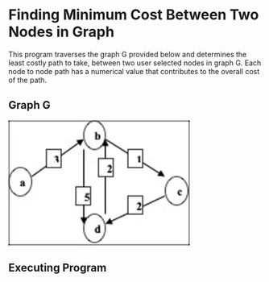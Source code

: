 # Finding Minimum Cost Between Two Nodes in Graph
This program traverses the graph G provided below and determines the least costly path to take, between two user selected nodes in graph G. Each node to node path has a numerical value that contributes to the overall cost of the path. 

## Graph G
![alt text][graphG]

[graphG]: https://github.com/jpildush/Artificial-Intelligence/blob/master/Prolog/Minimum%20Cost%20Path/graphGminpath.jpeg "Graph G"

## Executing Program
